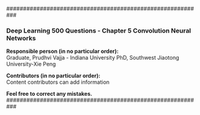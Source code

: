 ###########################################################

### Deep Learning 500 Questions - Chapter 5 Convolution Neural Networks

**Responsible person (in no particular order):**  
Graduate, Prudhvi Vajja - Indiana University
PhD, Southwest Jiaotong University-Xie Peng

**Contributors (in no particular order):**  
Content contributors can add information  


**Feel free to correct any mistakes.**
###########################################################